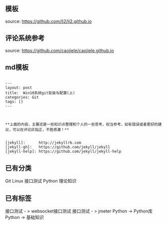 ## 模板 

source: https://github.com/li2/li2.github.io

## 评论系统参考

source: https://github.com/caojiele/caojiele.github.io


## md模板
```

---
layout: post
title:  Win10系统git安装与配置(上)
categories: Git
tags: []
---



**上面的内容，主要还是一些知识点整理和个人的一些思考，权当参考，如有错误或者更好的建议，可以在评论区指正，不胜感激！**


[jekyll]:      http://jekyllrb.com
[jekyll-gh]:   https://github.com/jekyll/jekyll
[jekyll-help]: https://github.com/jekyll/jekyll-help

```

## 已有分类
Git
Linux
接口测试 
Python
理论知识

## 已有标签
接口测试 - >  websocket接口测试
接口测试 - >  jmeter
Python ->    Python库
Python ->  基础知识
